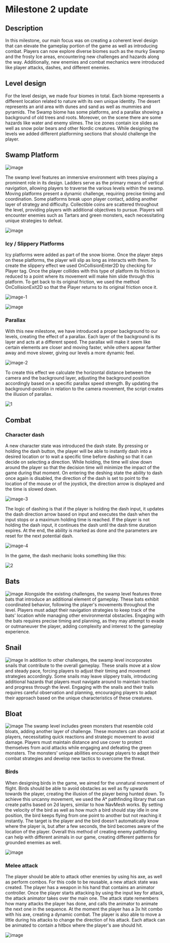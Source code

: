 # Milestone 2 update

## Description
In this milestone, our main focus was on creating a coherent level design that can elevate the gameplay portion of the game as well as introducing combat. Players can now explore diverse biomes such as the murky Swamp and the frosty Ice areas, encountering new challenges and hazards along the way. Additionally, new enemies and combat mechanics were introduced like player attacks, dashes, and different enemies.

## Level design
For the level design, we made four biomes in total. Each biome represents a different location related to nature with its own unique identity. The desert represents an arid area with dunes and sand as well as mummies and pyramids. The Swamp biome has some platforms, and a parallax showing a background of old trees and roots. Moreover, on the scene there are some hazards like water and enemy slimes. The ice zones contain ice slides as well as snow polar bears and other Nordic creatures.
While designing the levels we added different platforming sections that should challenge the player.

## Swamp Platform
![image](https://github.com/TheDarkestNightRises/game-dev/assets/85575367/1a6c6676-234e-4100-9b95-150d4abe8873)

The swamp level features an immersive environment with trees playing a prominent role in its design.
Ladders serve as the primary means of vertical navigation, allowing players to traverse the various levels within the swamp.
Moving platforms present a dynamic challenge, requiring precise timing and coordination. Some platforms break upon player contact, adding another layer of strategy and difficulty.
Collectible coins are scattered throughout the level, providing players with additional objectives to pursue.
Players will encounter enemies such as Tartars and green monsters, each necessitating unique strategies to defeat.

![image](https://github.com/TheDarkestNightRises/game-dev/assets/85575367/17dbf4b5-b3ed-43bc-9486-5f1c5ef0cbfa)



### Icy / Slippery Platforms

Icy platforms were added as part of the snow biome. Once the player steps on these platforms, the player will slip as long as interacts with them. To create the slippery effect we used OnCollisionEnter2D by checking for Player tag. Once the player collides with this type of platform its friction is reduced to a point where its movement will make him slide through this platform. To get back to its original friction, we used the method OnCollisionExit2D so that the Player returns to its original friction once it.

![image-1](https://github.com/TheDarkestNightRises/game-dev/assets/93666980/3778bfc0-4cea-4546-9597-871b35fa97cb)

![image](https://github.com/TheDarkestNightRises/game-dev/assets/93666980/7b7b7bdb-30f3-49b9-b8ef-0960512329b5)

### Parallax

With this new milestone, we have introduced a proper background to our levels, creating the effect of a parallax. Each layer of the background is its layer and acts at a different speed. The parallax will make it seem like certain elements are closer and moving faster, while others appear farther away and move slower, giving our levels a more dynamic feel.

![image-2](https://github.com/TheDarkestNightRises/game-dev/assets/93666980/419f60d9-f422-4afb-b699-5a02a044801f)

To create this effect we calculate the horizontal distance between the camera and the background layer, adjusting the background position accordingly based on 
a specific parallax speed strength. By updating the background-position in relation to the camera movement, the script creates the illusion of parallax.

![1](https://github.com/TheDarkestNightRises/game-dev/assets/93666980/a6f75388-c6ca-4667-84de-45251ee3c2cb)

## Combat

### Character dash
A new character state was introduced the dash state. By pressing or holding the dash button, the player will be able to instantly dash into a desired 
location or to wait a specific time before dashing so that it can decide on selecting a direction. While holding, the time will slow down around
the player so that the decision time will minimize the impact of the game during that moment. On entering the deshing state the ability to dash once again is disabled, the direction of the dash is set to point to the location of the mouse or of the joystick, the direction arrow is displayed and the time is slowed down.

![image-3](https://github.com/TheDarkestNightRises/game-dev/assets/93666980/987d5b54-c507-42b5-8f26-51ecb51ba27b)

The logic of dashing is that if the player is holding the dash input, it updates the dash direction arrow based on input and executes the dash when the input stops or a maximum holding time is reached. If the player is not holding the dash input, it continues the dash until the dash time duration expires. At the end, the ability is marked as done and the parameters are reset for the next potential dash.

![image-4](https://github.com/TheDarkestNightRises/game-dev/assets/93666980/8b8e10d6-b25c-4ede-aeb4-32704a205250)

In the game, the dash mechanic looks something like this:

![2](https://github.com/TheDarkestNightRises/game-dev/assets/93666980/6da1d67d-71b4-4cc6-a8ce-b24e2959321f)

## Bats
![image](https://github.com/TheDarkestNightRises/game-dev/assets/85575367/4ecf29ee-34ea-4bb0-af25-b942cb5a0955)
Alongside the existing challenges, the swamp level features three bats that introduce an additional element of gameplay.
These bats exhibit coordinated behavior, following the player's movements throughout the level. Players must adapt their navigation strategies to keep track of the bats' location while managing other environmental obstacles.
Engaging with the bats requires precise timing and planning, as they may attempt to evade or outmaneuver the player, adding complexity and interest to the gameplay experience.

## Snail
![image](https://github.com/TheDarkestNightRises/game-dev/assets/85575367/2e48a42c-12e3-4d0b-9385-3abf4fa7c97b)
In addition to other challenges, the swamp level incorporates snails that contribute to the overall gameplay.
These snails move at a slow and steady pace, forcing players to adjust their timing and movement strategies accordingly.
Some snails may leave slippery trails, introducing additional hazards that players must navigate around to maintain traction and progress through the level.
Engaging with the snails and their trails requires careful observation and planning, encouraging players to adapt their approach based on the unique characteristics of these creatures.

## Bloat

![image](https://github.com/TheDarkestNightRises/game-dev/assets/85575367/db85cfdb-6975-4c63-bc10-dfb4fd98b51f)
The swamp level includes green monsters that resemble cold bloats, adding another layer of challenge.
These monsters can shoot acid at players, necessitating quick reactions and strategic movement to avoid damage.
Players must maintain distance and use cover to protect themselves from acid attacks while engaging and defeating the green monsters.
The monsters' unique abilities encourage players to adapt their combat strategies and develop new tactics to overcome the threat.


### Birds
When designing birds in the game, we aimed for the unnatural movement of flight. Birds should be able to avoid obstacles as well as fly upwards towards the player, creating the illusion of the player being hunted down. To achieve this uncanny movement, we used the A* pathfinding library that can create paths based on 2d layers, similar to how NavMesh works. By setting the velocity of the bird as well as how much a bird should stay idle in one position, the bird keeps flying from one point to another but not reaching it instantly. The target is the player and the bird doesn't automatically know where the player is, but after a few seconds, the bird becomes aware of the location of the player. Overall this method of creating enemy pathfinding can help with different animals in our game, creating different patterns for grounded enemies as well.

![image](https://github.com/TheDarkestNightRises/game-dev/assets/91905169/451d2af9-8e22-4209-8376-13fc4eb5eaa1)

### Melee attack

The player should be able to attack other enemies by using his axe, as well as perform combos. For this code to be reusable, a new attack state was created. The player has a weapon in his hand that contains an animator controller. Once the player starts attacking by using the input key for attack, the attack animator takes over the main one. The attack state remembers how many attacks the player has done, and calls the animator to animate the next one in the sequence. At the moment the player has a 3x hit combo with his axe, creating a dynamic combat. The player is also able to move a little during his attacks to change the direction of his attack. Each attack can be animated to contain a hitbox where the player's axe should hit. 

![image](https://github.com/TheDarkestNightRises/game-dev/assets/91905169/ec2d1894-d651-46ee-8039-700de7e0fb68)




